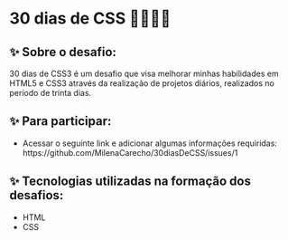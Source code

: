 # 30 dias de CSS 🚀👩🏼‍💻

## ✨ Sobre o desafio:
30 dias de CSS3 é um desafio que visa melhorar minhas habilidades em HTML5 e CSS3 através da realização de projetos diários, realizados no período de trinta dias. 

## ✨ Para participar:
<ul>
<li>Acessar o seguinte link e adicionar algumas informações requiridas: https://github.com/MilenaCarecho/30diasDeCSS/issues/1</li>
</ul>

## ✨ Tecnologias utilizadas na formação dos desafios:
<ul>
<li>HTML</li>
<li>CSS</li>
</ul>
